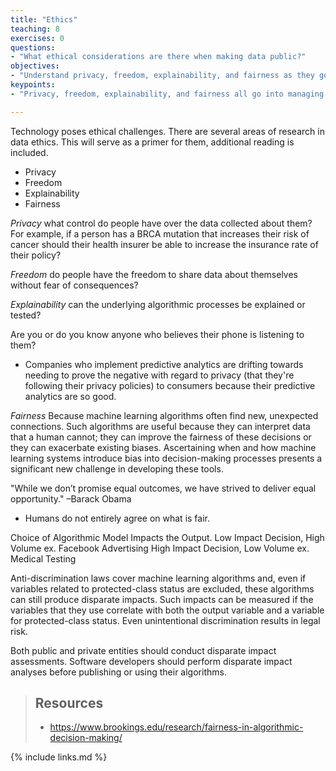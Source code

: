 ```yaml
---
title: "Ethics"
teaching: 8
exercises: 0
questions:
- "What ethical considerations are there when making data public?"
objectives:
- "Understand privacy, freedom, explainability, and fairness as they go into managing data ethics."
keypoints:
- "Privacy, freedom, explainability, and fairness all go into managing data ethics."

---
```

Technology poses ethical challenges. There are several areas of research in data ethics. This will serve as a primer for them, additional reading is included.
- Privacy
- Freedom
- Explainability
- Fairness

*Privacy* what control do people have over the data collected about them? For example, if a person has a BRCA mutation that increases their risk of cancer should their health insurer be able to increase the insurance rate of their policy?

*Freedom* do people have the freedom to share data about themselves without fear of consequences?

*Explainability* can the underlying algorithmic processes be explained or tested?

Are you or do you know anyone who believes their phone is listening to them?
- Companies who implement predictive analytics are drifting towards needing to prove the negative with regard to privacy (that they're following their privacy policies) to consumers because their predictive analytics are so good.

*Fairness* Because machine learning algorithms often find new, unexpected connections. Such algorithms are useful because they can interpret data that a human cannot; they can improve the fairness of these decisions or they can exacerbate existing biases. Ascertaining when and how machine learning systems  introduce bias into decision-making processes presents a significant new challenge in developing these tools.

"While we don’t promise equal outcomes, we have strived to deliver equal opportunity." –Barack Obama

- Humans do not entirely agree on what is fair.

Choice of Algorithmic Model Impacts the Output.
Low Impact Decision, High Volume ex. Facebook Advertising
High Impact Decision, Low Volume ex. Medical Testing

Anti-discrimination laws cover machine learning algorithms and, even if variables related to protected-class status are excluded, these algorithms can still produce disparate impacts. Such impacts can be measured if the variables that they use correlate with both the output variable and a variable for protected-class status. Even unintentional discrimination results in legal risk.

Both public and private entities should conduct disparate impact assessments. Software developers should perform disparate impact analyses before publishing or using their algorithms.

> ## Resources
> - https://www.brookings.edu/research/fairness-in-algorithmic-decision-making/

{% include links.md %}

